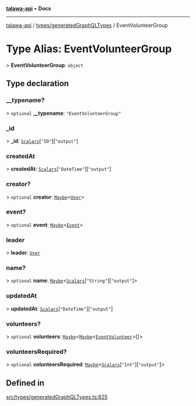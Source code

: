[**talawa-api**](../../../README.md) • **Docs**

***

[talawa-api](../../../modules.md) / [types/generatedGraphQLTypes](../README.md) / EventVolunteerGroup

# Type Alias: EventVolunteerGroup

\> **EventVolunteerGroup**: `object`

## Type declaration

### \_\_typename?

\> `optional` **\_\_typename**: `"EventVolunteerGroup"`

### \_id

\> **\_id**: [`Scalars`](Scalars.md)\[`"ID"`\]\[`"output"`\]

### createdAt

\> **createdAt**: [`Scalars`](Scalars.md)\[`"DateTime"`\]\[`"output"`\]

### creator?

\> `optional` **creator**: [`Maybe`](Maybe.md)\<[`User`](User.md)\>

### event?

\> `optional` **event**: [`Maybe`](Maybe.md)\<[`Event`](Event.md)\>

### leader

\> **leader**: [`User`](User.md)

### name?

\> `optional` **name**: [`Maybe`](Maybe.md)\<[`Scalars`](Scalars.md)\[`"String"`\]\[`"output"`\]\>

### updatedAt

\> **updatedAt**: [`Scalars`](Scalars.md)\[`"DateTime"`\]\[`"output"`\]

### volunteers?

\> `optional` **volunteers**: [`Maybe`](Maybe.md)\<[`Maybe`](Maybe.md)\<[`EventVolunteer`](EventVolunteer.md)\>[]\>

### volunteersRequired?

\> `optional` **volunteersRequired**: [`Maybe`](Maybe.md)\<[`Scalars`](Scalars.md)\[`"Int"`\]\[`"output"`\]\>

## Defined in

[src/types/generatedGraphQLTypes.ts:825](https://github.com/PalisadoesFoundation/talawa-api/blob/0e711c6a6b57f55ab5776fc9c8edfc5ebc0b3d70/src/types/generatedGraphQLTypes.ts#L825)
